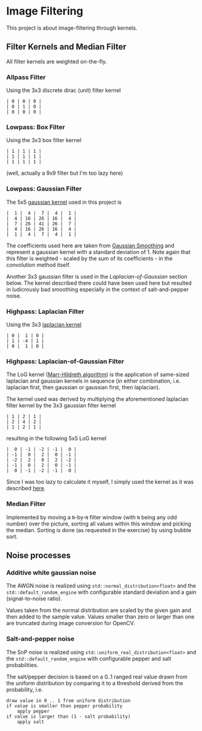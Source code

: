 # Image Filtering

This project is about image-filtering through kernels.

## Filter Kernels and Median Filter

All filter kernels are weighted on-the-fly.

### Allpass Filter

Using the 3x3 discrete dirac (unit) filter kernel
    
    | 0 | 0 | 0 |
    | 0 | 1 | 0 |
    | 0 | 0 | 0 |
    
### Lowpass: Box Filter

Using the 3x3 box filter kernel
    
    | 1 | 1 | 1 |
    | 1 | 1 | 1 |
    | 1 | 1 | 1 |
    
(well, actually a 9x9 filter but I'm too lazy here)

### Lowpass: Gaussian Filter

The 5x5 [gaussian kernel](http://en.wikipedia.org/wiki/Gaussian_filter) used in this project is
    
    |  1 |  4 |  7 |  4 |  1 |
    |  4 | 16 | 26 | 16 |  4 |
    |  7 | 26 | 41 | 26 |  7 |
	|  4 | 16 | 26 | 16 |  4 |
    |  1 |  4 |  7 |  4 |  1 |

The coefficients used here are taken from [Gaussian Smoothing](http://homepages.inf.ed.ac.uk/rbf/HIPR2/gsmooth.htm) and represent a gaussian kernel with a standard deviation of 1. Note again that this filter is weighted - scaled by the sum of its coefficients - in the convolution method itself.

Another 3x3 gaussian filter is used in the *Laplacian-of-Gaussian* section below. The kernel described there could have been used here but resulted in ludicrously bad smoothing especially in the context of salt-and-pepper noise.

### Highpass: Laplacian Filter

Using the 3x3 [laplacian kernel](http://en.wikipedia.org/wiki/Discrete_Laplace_operator)
    
    | 0 |  1 | 0 |
    | 1 | -4 | 1 |
    | 0 |  1 | 0 |

### Highpass: Laplacian-of-Gaussian Filter

The LoG kernel ([Marr-Hildreth algorithm](http://en.wikipedia.org/wiki/Marr%E2%80%93Hildreth_algorithm)) is the application of same-sized laplacian and gaussian kernels in sequence (in either combination, i.e. laplacian first, then gaussian or gaussian first, then laplacian). 

The kernel used was derived by multiplying the aforementioned laplacian filter kernel by the 3x3 gaussian filter kernel
    
    | 1 | 2 | 1 |
    | 2 | 4 | 2 |
    | 1 | 2 | 1 |

resulting in the following 5x5 LoG kernel
    
    |  0 | -1 | -2 | -1 |  0 |
    | -1 |  0 |  2 |  0 | -1 |
    | -2 |  2 |  8 |  2 | -2 |
    | -1 |  0 |  2 |  0 | -1 |
    |  0 | -1 | -2 | -1 |  0 |
    
Since I was too lazy to calculate it myself, I simply used the kernel as it was described [here](http://kurse.fh-regensburg.de/cato/module/bildverarbeitung/pr/modul_5/pdf/hochpass_s4.pdf).

### Median Filter

Implemented by moving a `N`-by-`N` filter window (with `N` being any odd number) over the picture, sorting all values within this window and picking the median. Sorting is done (as requested in the exercise) by using bubble sort.

## Noise processes

### Additive white gaussian noise

The AWGN noise is realized using `std::normal_distribution<float>` and the `std::default_random_engine` with configurable standard deviation and a gain (signal-to-noise ratio).

Values taken from the normal distribution are scaled by the given gain and then added to the sample value. Values smaller than zero or larger than one are truncated during image conversion for OpenCV.

### Salt-and-pepper noise

The SnP noise is realized using `std::uniform_real_distribution<float>` and the `std::default_random_engine` with configurable pepper and salt probabilities.

The salt/pepper decision is based on a 0..1 ranged real value drawn from the uniform distribution by comparing it to a threshold derived from the probability, i.e.

	draw value in 0 .. 1 from uniform distribution
	if value is smaller than pepper probability 
		apply pepper
	if value is larger than (1 - salt probability)
		apply salt